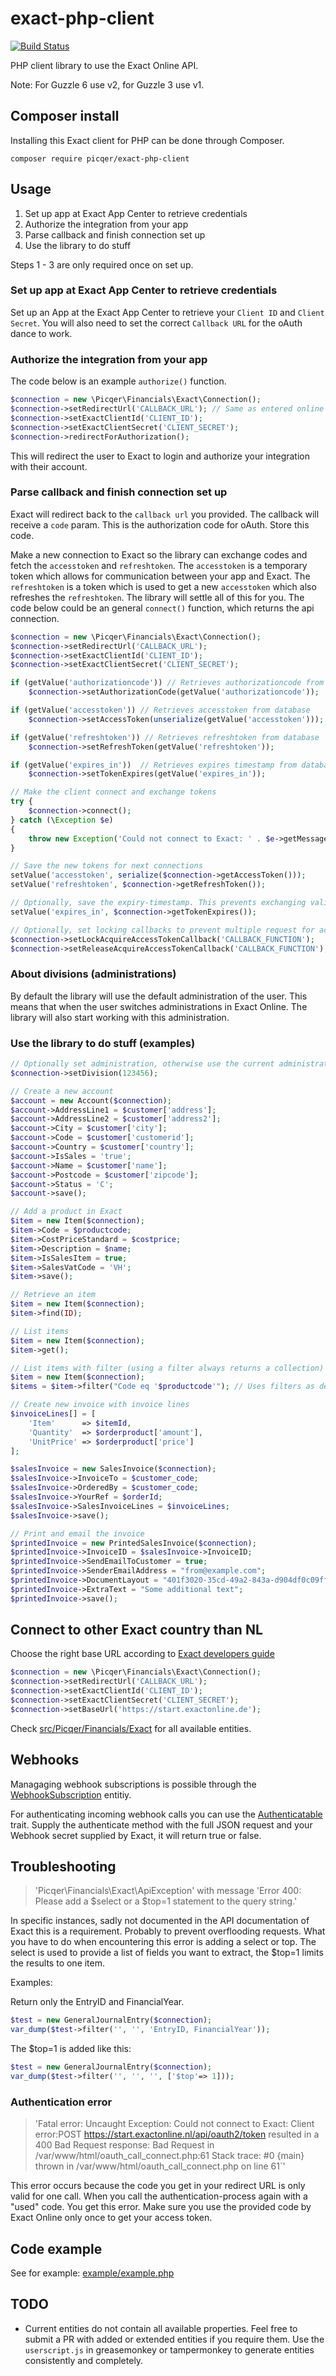 # exact-php-client

[![Build Status](https://travis-ci.org/picqer/exact-php-client.svg?branch=master)](https://travis-ci.org/picqer/exact-php-client)

PHP client library to use the Exact Online API.

Note: For Guzzle 6 use v2, for Guzzle 3 use v1.

## Composer install
Installing this Exact client for PHP can be done through Composer.

```
composer require picqer/exact-php-client
```

## Usage

1. Set up app at Exact App Center to retrieve credentials
2. Authorize the integration from your app
3. Parse callback and finish connection set up
4. Use the library to do stuff

Steps 1 - 3 are only required once on set up.

### Set up app at Exact App Center to retrieve credentials

Set up an App at the Exact App Center to retrieve your `Client ID` and `Client Secret`.
You will also need to set the correct `Callback URL` for the oAuth dance to work.

### Authorize the integration from your app

The code below is an example `authorize()` function.

```php
$connection = new \Picqer\Financials\Exact\Connection();
$connection->setRedirectUrl('CALLBACK_URL'); // Same as entered online in the App Center
$connection->setExactClientId('CLIENT_ID');
$connection->setExactClientSecret('CLIENT_SECRET');
$connection->redirectForAuthorization();
```

This will redirect the user to Exact to login and authorize your integration with their account.

### Parse callback and finish connection set up

Exact will redirect back to the `callback url` you provided. The callback will receive a `code` param. 
This is the authorization code for oAuth. Store this code.

Make a new connection to Exact so the library can exchange codes and fetch the `accesstoken` and `refreshtoken`.
The `accesstoken` is a temporary token which allows for communication between your app and Exact.
The `refreshtoken` is a token which is used to get a new `accesstoken` which also refreshes the `refreshtoken`. 
The library will settle all of this for you. The code below could be an general `connect()` function, which returns
the api connection.

```php
$connection = new \Picqer\Financials\Exact\Connection();
$connection->setRedirectUrl('CALLBACK_URL');
$connection->setExactClientId('CLIENT_ID');
$connection->setExactClientSecret('CLIENT_SECRET');

if (getValue('authorizationcode')) // Retrieves authorizationcode from database
	$connection->setAuthorizationCode(getValue('authorizationcode'));

if (getValue('accesstoken')) // Retrieves accesstoken from database
	$connection->setAccessToken(unserialize(getValue('accesstoken')));

if (getValue('refreshtoken')) // Retrieves refreshtoken from database
	$connection->setRefreshToken(getValue('refreshtoken'));

if (getValue('expires_in'))  // Retrieves expires timestamp from database
	$connection->setTokenExpires(getValue('expires_in'));

// Make the client connect and exchange tokens
try {
	$connection->connect();
} catch (\Exception $e)
{
	throw new Exception('Could not connect to Exact: ' . $e->getMessage());
}

// Save the new tokens for next connections
setValue('accesstoken', serialize($connection->getAccessToken()));
setValue('refreshtoken', $connection->getRefreshToken());

// Optionally, save the expiry-timestamp. This prevents exchanging valid tokens (ie. saves you some requests)
setValue('expires_in', $connection->getTokenExpires());

// Optionally, set locking callbacks to prevent multiple request for acquiring a new refresh token with the same refresh token.
$connection->setLockAcquireAccessTokenCallback('CALLBACK_FUNCTION');
$connection->setReleaseAcquireAccessTokenCallback('CALLBACK_FUNCTION');
```

### About divisions (administrations)

By default the library will use the default administration of the user. This means that when the user switches administrations in Exact Online. The library will also start working with this administration.

### Use the library to do stuff (examples)

```php
// Optionally set administration, otherwise use the current administration of the user
$connection->setDivision(123456);

// Create a new account
$account = new Account($connection);
$account->AddressLine1 = $customer['address'];
$account->AddressLine2 = $customer['address2'];
$account->City = $customer['city'];
$account->Code = $customer['customerid'];
$account->Country = $customer['country'];
$account->IsSales = 'true';
$account->Name = $customer['name'];
$account->Postcode = $customer['zipcode'];
$account->Status = 'C';
$account->save();

// Add a product in Exact
$item = new Item($connection);
$item->Code = $productcode;
$item->CostPriceStandard = $costprice;
$item->Description = $name;
$item->IsSalesItem = true;
$item->SalesVatCode = 'VH';
$item->save();

// Retrieve an item
$item = new Item($connection);
$item->find(ID);

// List items
$item = new Item($connection);
$item->get();

// List items with filter (using a filter always returns a collection)
$item = new Item($connection);
$items = $item->filter("Code eq '$productcode'"); // Uses filters as described in Exact API docs (odata filters)

// Create new invoice with invoice lines
$invoiceLines[] = [
	'Item'      => $itemId,
	'Quantity'  => $orderproduct['amount'],
	'UnitPrice' => $orderproduct['price']
];

$salesInvoice = new SalesInvoice($connection);
$salesInvoice->InvoiceTo = $customer_code;
$salesInvoice->OrderedBy = $customer_code;
$salesInvoice->YourRef = $orderId;
$salesInvoice->SalesInvoiceLines = $invoiceLines;
$salesInvoice->save();

// Print and email the invoice
$printedInvoice = new PrintedSalesInvoice($connection);
$printedInvoice->InvoiceID = $salesInvoice->InvoiceID;
$printedInvoice->SendEmailToCustomer = true;
$printedInvoice->SenderEmailAddress = "from@example.com";
$printedInvoice->DocumentLayout = "401f3020-35cd-49a2-843a-d904df0c09ff";
$printedInvoice->ExtraText = "Some additional text";
$printedInvoice->save();
```

## Connect to other Exact country than NL

Choose the right base URL according to [Exact developers guide](https://developers.exactonline.com/#Exact%20Online%20sites.html)

```php
$connection = new \Picqer\Financials\Exact\Connection();
$connection->setRedirectUrl('CALLBACK_URL');
$connection->setExactClientId('CLIENT_ID');
$connection->setExactClientSecret('CLIENT_SECRET');
$connection->setBaseUrl('https://start.exactonline.de');
```

Check [src/Picqer/Financials/Exact](src/Picqer/Financials/Exact) for all available entities.

## Webhooks

Managaging webhook subscriptions is possible through the [WebhookSubscription](src/Picqer/Financials/Exact/WebhookSubscription.php) entitiy.

For authenticating incoming webhook calls you can use the [Authenticatable](src/Picqer/Financials/Exact/Webhook/Authenticatable.php) trait.
Supply the authenticate method with the full JSON request and your Webhook secret supplied by Exact, it will return true or false.

## Troubleshooting

> 'Picqer\Financials\Exact\ApiException' with message 'Error 400: Please add a $select or a $top=1 statement to the query string.'

In specific instances, sadly not documented in the API documentation of Exact this is a requirement. Probably to prevent overflooding requests. What you have to do when encountering this error is adding a select or top. The select is used to provide a list of fields you want to extract, the $top=1 limits the results to one item.

Examples:

Return only the EntryID and FinancialYear.
```php
$test = new GeneralJournalEntry($connection);
var_dump($test->filter('', '', 'EntryID, FinancialYear'));
```

The $top=1 is added like this:
```php
$test = new GeneralJournalEntry($connection);
var_dump($test->filter('', '', '', ['$top'=> 1]));
```

### Authentication error

> 'Fatal error: Uncaught Exception: Could not connect to Exact: Client error:POST https://start.exactonline.nl/api/oauth2/token resulted in a 400 Bad Request response: Bad Request in /var/www/html/oauth_call_connect.php:61 Stack trace: #0 {main} thrown in /var/www/html/oauth_call_connect.php on line 61`'

This error occurs because the code you get in your redirect URL is only valid for one call. When you call the authentication-process again with a "used" code. You get this error. Make sure you use the provided code by Exact Online only once to get your access token.

## Code example

See for example: [example/example.php](example/example.php)

## TODO

- Current entities do not contain all available properties. Feel free to submit a PR with added or extended entities if you require them. Use the ```userscript.js``` in greasemonkey or tampermonkey to generate entities consistently and completely.
